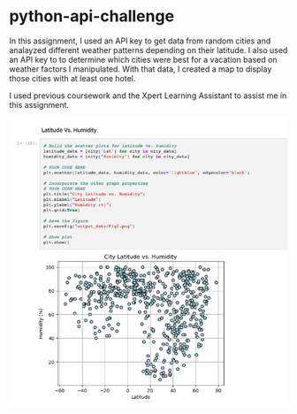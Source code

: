 # python-api-challenge

In this assignment, I used an API key to get data from random cities and analayzed different weather patterns depending on their latitude. I also used an API key to to determine which cities were best for a vacation based on weather factors I manipulated. With that data, I created a map to display those cities with at least one hotel.

I used previous coursework and the Xpert Learning Assistant to assist me in this assignment.

![api](api.png)
